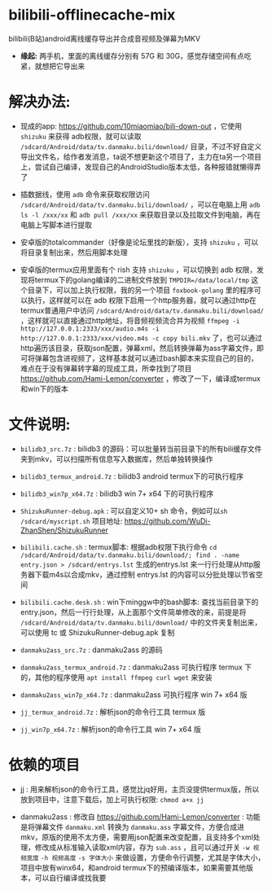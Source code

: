 # bilibili-offlinecache-mix
bilibili(B站)android离线缓存导出并合成音视频及弹幕为MKV

- **缘起:** 两手机，里面的离线缓存分别有 57G 和 30G，感觉存储空间有点吃紧，就想把它导出来

# 解决办法:

- 现成的app: <https://github.com/10miaomiao/bili-down-out> ，它使用 `shizuku` 来获得 adb权限，就可以读取 `/sdcard/Android/data/tv.danmaku.bili/download/` 目录，不过不好自定义导出文件名，给作者发消息，ta说不想更新这个项目了，主力在ta另一个项目上，尝试自己编译，发现自己的AndroidStudio版本太低，各种报错就懒得弄了

- 插数据线，使用 `adb` 命令来获取权限访问 `/sdcard/Android/data/tv.danmaku.bili/download/` ，可以在电脑上用 `adb ls -l /xxx/xx` 和 `adb pull /xxx/xx` 来获取目录以及拉取文件到电脑，再在电脑上写脚本进行提取

- 安卓版的totalcommander（好像是论坛里找的新版），支持 `shizuku` ，可以将目录复制出来，然后用脚本处理

- 安卓版的termux应用里面有个 rish 支持 `shizuku` ，可以切换到 adb 权限，发现将termux下的golang编译的二进制文件放到 `TMPDIR=/data/local/tmp` 这个目录下，可以加上执行权限，我的另一个项目 `foxbook-golang` 里的程序可以执行，这样就可以在 adb 权限下启用一个http服务器，就可以通过http在termux普通用户中访问 `/sdcard/Android/data/tv.danmaku.bili/download/` ，这样就可以直接通过http地址，将音频视频流合并为视频 `ffmpeg -i http://127.0.0.1:2333/xxx/audio.m4s -i http://127.0.0.1:2333/xxx/video.m4s -c copy bili.mkv` 了，也可以通过http遍历该目录，获取json配置，弹幕xml，然后转换弹幕为ass字幕文件，即可将弹幕包含进视频了，这样基本就可以通过bash脚本来实现自己的目的，难点在于没有弹幕转字幕的现成工具，所幸找到了项目 <https://github.com/Hami-Lemon/converter> ，修改了一下，编译成termux和win下的版本

# 文件说明:

- `bilidb3_src.7z` : bilidb3 的源码：可以批量转当前目录下的所有bili缓存文件夹到mkv，可以扫描所有信息写入数据库，然后单独转换操作
- `bilidb3_termux_android.7z` : bilidb3 android termux下的可执行程序
- `bilidb3_win7p_x64.7z` : bilidb3 win 7+ x64 下的可执行程序

- `ShizukuRunner-debug.apk` : 可以自定义10+ sh 命令，例如可以`sh /sdcard/myscript.sh` 项目地址: <https://github.com/WuDi-ZhanShen/ShizukuRunner>

- `bilibili.cache.sh` : termux脚本: 根据adb权限下执行命令 `cd /sdcard/Android/data/tv.danmaku.bili/download/; find . -name entry.json > /sdcard/entrys.lst` 生成的entrys.lst 来一行行处理从http服务器下载m4s以合成mkv，通过控制 entrys.lst 的内容可以分批处理以节省空间

- `bilibili.cache.desk.sh` : win下minggw中的bash脚本: 查找当前目录下的entry.json，然后一行行处理，从上面那个文件简单修改的来，前提是将 `/sdcard/Android/data/tv.danmaku.bili/download/` 中的文件夹复制出来，可以使用 tc 或 ShizukuRunner-debug.apk 复制

- `danmaku2ass_src.7z` : danmaku2ass 的源码

- `danmaku2ass_termux_android.7z` : danmaku2ass 可执行程序 termux 下的，其他的程序使用 `apt install ffmpeg curl wget` 来安装

- `danmaku2ass_win7p_x64.7z` : danmaku2ass 可执行程序 win 7+ x64 版

- `jj_termux_android.7z` : 解析json的命令行工具 termux 版

- `jj_win7p_x64.7z` : 解析json的命令行工具 win 7+ x64 版

# 依赖的项目

- [jj](https://github.com/tidwall/jj) : 用来解析json的命令行工具，感觉比jq好用，主页没提供termux版，所以放到项目中，注意下载后，加上可执行权限: `chmod a+x jj`

- danmaku2ass : 修改自 <https://github.com/Hami-Lemon/converter> : 功能是将弹幕文件 `danmaku.xml` 转换为 `danmaku.ass` 字幕文件，方便合成进mkv，原版的使用不太方便，需要用json配置来改变配置，且支持多个xml处理，修改成从标准输入读取xml内容，存为 `sub.ass` ，且可以通过开关 `-w 视频宽度` `-h 视频高度` `-s 字体大小` 来做设置，方便命令行调整，尤其是字体大小，项目中放有winx64，和android termux下的预编译版本，如果需要其他版本，可以自行编译或找我要

